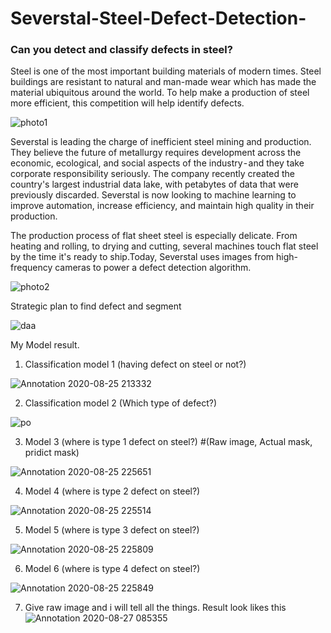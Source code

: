 # Severstal-Steel-Defect-Detection-
### Can you detect and classify defects in steel? 

Steel is one of the most important building materials of modern times. Steel buildings are resistant to natural and man-made wear which has made the material ubiquitous around the world. To help make a production of steel more efficient, this competition will help identify defects.

![photo1](https://user-images.githubusercontent.com/39815040/94637757-f8d6c580-02f5-11eb-911c-0fa4920eb294.png)

Severstal is leading the charge of inefficient steel mining and production. They believe the future of metallurgy requires development across the economic, ecological, and social aspects of the industry - and they take corporate responsibility seriously. The company recently created the country's largest industrial data lake, with petabytes of data that were previously discarded. Severstal is now looking to machine learning to improve automation, increase efficiency, and maintain high quality in their production.

The production process of flat sheet steel is especially delicate. From heating and rolling, to drying and cutting, several machines touch flat steel by the time it's ready to ship.Today, Severstal uses images from high-frequency cameras to power a defect detection algorithm.

![photo2](https://user-images.githubusercontent.com/39815040/94637808-1441d080-02f6-11eb-863d-88922ddf3e32.png)

Strategic plan to find defect and segment

![daa](https://user-images.githubusercontent.com/39815040/94637033-2f134580-02f4-11eb-95b7-76f2d583e162.png)


My Model result.

1. Classification model 1 (having defect on steel or not?)

![Annotation 2020-08-25 213332](https://user-images.githubusercontent.com/39815040/94635888-561c4800-02f1-11eb-91c7-cdb355c5f340.png)


2. Classification model 2 (Which type of defect?)

![po](https://user-images.githubusercontent.com/39815040/94636214-2457b100-02f2-11eb-8f4e-e1f7c436c488.png)


3. Model 3 (where is type 1 defect on steel?)
#(Raw image, Actual mask, pridict mask)

![Annotation 2020-08-25 225651](https://user-images.githubusercontent.com/39815040/94636381-83b5c100-02f2-11eb-86c5-d20aaef2508d.png)


4. Model 4 (where is type 2 defect on steel?)

![Annotation 2020-08-25 225514](https://user-images.githubusercontent.com/39815040/94636486-b790e680-02f2-11eb-9bd3-15dda36a97ea.png)


5. Model 5 (where is type 3 defect on steel?)

![Annotation 2020-08-25 225809](https://user-images.githubusercontent.com/39815040/94636554-e60ec180-02f2-11eb-8ac8-24919a24b726.png)


6. Model 6 (where is type 4 defect on steel?)

![Annotation 2020-08-25 225849](https://user-images.githubusercontent.com/39815040/94636563-ead37580-02f2-11eb-8035-9a8156227be6.png)

7. Give raw image and i will tell all the things. 
Result look likes this
![Annotation 2020-08-27 085355](https://user-images.githubusercontent.com/39815040/94636795-9bda1000-02f3-11eb-8cd1-e3ee6fd9644b.png)

